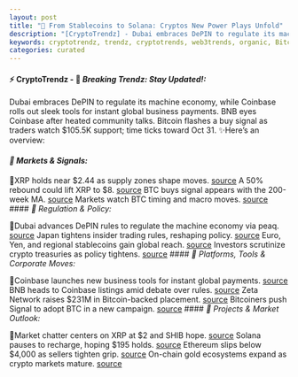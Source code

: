 ```yaml
---
layout: post
title: "🌅 From Stablecoins to Solana: Cryptos New Power Plays Unfold"
description: "[CryptoTrendz] - Dubai embraces DePIN to regulate its machine economy, while Coinbase rolls out sleek tools for instant global business payments. BNB eyes Coinbase after heated community talks. Bitcoin flashes a buy signal as traders watch $105.5K support; time ticks toward Oct 31."
keywords: cryptotrendz, trendz, cryptotrends, web3trends, organic, Bitcoin, Business, Analyst, BTC, XRP, Ethereum, Market, Trading, Network, Crypto, Stablecoin
categories: curated
---
```


#### ⚡ CryptoTrendz - 📌 *Breaking Trendz: Stay Updated!:*

Dubai embraces DePIN to regulate its machine economy, while Coinbase rolls out sleek tools for instant global business payments. BNB eyes Coinbase after heated community talks. Bitcoin flashes a buy signal as traders watch $105.5K support; time ticks toward Oct 31. ✨Here’s an overview:


#### *🔖  Markets & Signals:*  

🔹XRP holds near $2.44 as supply zones shape moves. [source](https://s.avyag.com/k9u6) A 50% rebound could lift XRP to $8. [source](https://s.avyag.com/7nbw) BTC buys signal appears with the 200-week MA. [source](https://s.avyag.com/fh9u) Markets watch BTC timing and macro moves. [source](https://s.avyag.com/3crm) #### *🔖  Regulation & Policy:*  

🔹Dubai advances DePIN rules to regulate the machine economy via peaq. [source](https://s.avyag.com/lxs1) Japan tightens insider trading rules, reshaping policy. [source](https://s.avyag.com/z1vq) Euro, Yen, and regional stablecoins gain global reach. [source](https://s.avyag.com/b3l9) Investors scrutinize crypto treasuries as policy tightens. [source](https://s.avyag.com/7ste) #### *🔖  Platforms, Tools & Corporate Moves:*  

🔹Coinbase launches new business tools for instant global payments. [source](https://s.avyag.com/aawz) BNB heads to Coinbase listings amid debate over rules. [source](https://s.avyag.com/5hzd) Zeta Network raises $231M in Bitcoin-backed placement. [source](https://s.avyag.com/3tjq) Bitcoiners push Signal to adopt BTC in a new campaign. [source](https://s.avyag.com/ewms) #### *🔖  Projects & Market Outlook:*  

🔹Market chatter centers on XRP at $2 and SHIB hope. [source](https://s.avyag.com/sibm) Solana pauses to recharge, hoping $195 holds. [source](https://s.avyag.com/quz8) Ethereum slips below $4,000 as sellers tighten grip. [source](https://s.avyag.com/x1zx) On-chain gold ecosystems expand as crypto markets mature. [source](https://s.avyag.com/nb69)